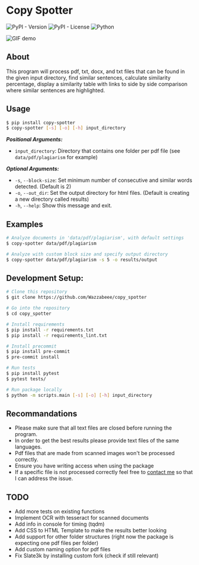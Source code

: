 # Copy Spotter

![PyPI - Version](https://img.shields.io/pypi/v/copy-spotter) ![PyPI - License](https://img.shields.io/pypi/l/copy-spotter)
![Python](https://img.shields.io/badge/python-3.11-blue)


![GIF demo](data/img/example.gif)

## About
This program will process pdf, txt, docx, and txt files that can be found in the given input directory, find similar sentences, calculate similarity percentage, display a similarity table with links to side by side comparison where similar sentences are highlighted.

**Usage**
---

```bash
$ pip install copy-spotter
$ copy-spotter [-s] [-o] [-h] input_directory
```
***Positional Arguments:***
* `input_directory`: Directory that contains one folder per pdf file (see `data/pdf/plagiarism` for example)

***Optional Arguments:***
* `-s`, `--block-size`: Set minimum number of consecutive and similar words detected. (Default is 2)
* `-o`, `--out_dir`: Set the output directory for html files. (Default is creating a new directory called results)
* `-h`, `--help`: Show this message and exit.

**Examples**
---
```bash
# Analyze documents in 'data/pdf/plagiarism', with default settings
$ copy-spotter data/pdf/plagiarism

# Analyze with custom block size and specify output directory
$ copy-spotter data/pdf/plagiarism -s 5 -o results/output
```

**Development Setup:**
---

```bash
# Clone this repository
$ git clone https://github.com/Wazzabeee/copy_spotter

# Go into the repository
$ cd copy_spotter

# Install requirements
$ pip install -r requirements.txt
$ pip install -r requirements_lint.txt

# Install precommit
$ pip install pre-commit
$ pre-commit install

# Run tests
$ pip install pytest
$ pytest tests/

# Run package locally
$ python -m scripts.main [-s] [-o] [-h] input_directory
```

**Recommandations**
---
- Please make sure that all text files are closed before running the program.
- In order to get the best results please provide text files of the same languages.
- Pdf files that are made from scanned images won't be processed correctly.
- Ensure you have writing access when using the package 
- If a specific file is not processed correctly feel free to [contact me](mailto:<clement45.delteil45@gmail.com>) so that I can address the issue.

**TODO**
---
- Add more tests on existing functions
- Implement OCR with tesseract for scanned documents
- Add info in console for timing (tqdm)
- Add CSS to HTML Template to make the results better looking
- Add support for other folder structures (right now the package is expecting one pdf files per folder)
- Add custom naming option for pdf files
- Fix Slate3k by installing custom fork (check if still relevant)